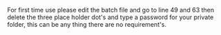 For first time use please edit the batch file and go to line 49 and 63 then delete the three place holder dot's and type a password for your private folder, this can be any thing there are no requirement's.
